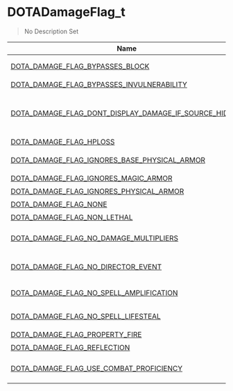 # DOTADamageFlag_t
> No Description Set

Name|Value|Description|Client
--|:--:|--|:--:
[DOTA_DAMAGE_FLAG_BYPASSES_BLOCK](DOTA_DAMAGE_FLAG_BYPASSES_BLOCK)|8|绕过伤害格挡|❌
[DOTA_DAMAGE_FLAG_BYPASSES_INVULNERABILITY](DOTA_DAMAGE_FLAG_BYPASSES_INVULNERABILITY)|4|绕过无敌|❌
[DOTA_DAMAGE_FLAG_DONT_DISPLAY_DAMAGE_IF_SOURCE_HIDDEN](DOTA_DAMAGE_FLAG_DONT_DISPLAY_DAMAGE_IF_SOURCE_HIDDEN)|2048|当伤害来源不可见时，不显示造成的伤害。|❌
[DOTA_DAMAGE_FLAG_HPLOSS](DOTA_DAMAGE_FLAG_HPLOSS)|32|生命移除|❌
[DOTA_DAMAGE_FLAG_IGNORES_BASE_PHYSICAL_ARMOR](DOTA_DAMAGE_FLAG_IGNORES_BASE_PHYSICAL_ARMOR)|16384|无视基础护甲|❌
[DOTA_DAMAGE_FLAG_IGNORES_MAGIC_ARMOR](DOTA_DAMAGE_FLAG_IGNORES_MAGIC_ARMOR)|1|无视魔抗|❌
[DOTA_DAMAGE_FLAG_IGNORES_PHYSICAL_ARMOR](DOTA_DAMAGE_FLAG_IGNORES_PHYSICAL_ARMOR)|2|无视护甲|❌
[DOTA_DAMAGE_FLAG_NONE](DOTA_DAMAGE_FLAG_NONE)|0|没有|❌
[DOTA_DAMAGE_FLAG_NON_LETHAL](DOTA_DAMAGE_FLAG_NON_LETHAL)|128|不致死|❌
[DOTA_DAMAGE_FLAG_NO_DAMAGE_MULTIPLIERS](DOTA_DAMAGE_FLAG_NO_DAMAGE_MULTIPLIERS)|512|No Description Set|❌
[DOTA_DAMAGE_FLAG_NO_DIRECTOR_EVENT](DOTA_DAMAGE_FLAG_NO_DIRECTOR_EVENT)|64|No Description Set|❌
[DOTA_DAMAGE_FLAG_NO_SPELL_AMPLIFICATION](DOTA_DAMAGE_FLAG_NO_SPELL_AMPLIFICATION)|1024|没有技能增强|❌
[DOTA_DAMAGE_FLAG_NO_SPELL_LIFESTEAL](DOTA_DAMAGE_FLAG_NO_SPELL_LIFESTEAL)|4096|没有技能吸血|❌
[DOTA_DAMAGE_FLAG_PROPERTY_FIRE](DOTA_DAMAGE_FLAG_PROPERTY_FIRE)|8192|火焰属性|❌
[DOTA_DAMAGE_FLAG_REFLECTION](DOTA_DAMAGE_FLAG_REFLECTION)|16|不反弹|❌
[DOTA_DAMAGE_FLAG_USE_COMBAT_PROFICIENCY](DOTA_DAMAGE_FLAG_USE_COMBAT_PROFICIENCY)|256|No Description Set|❌
